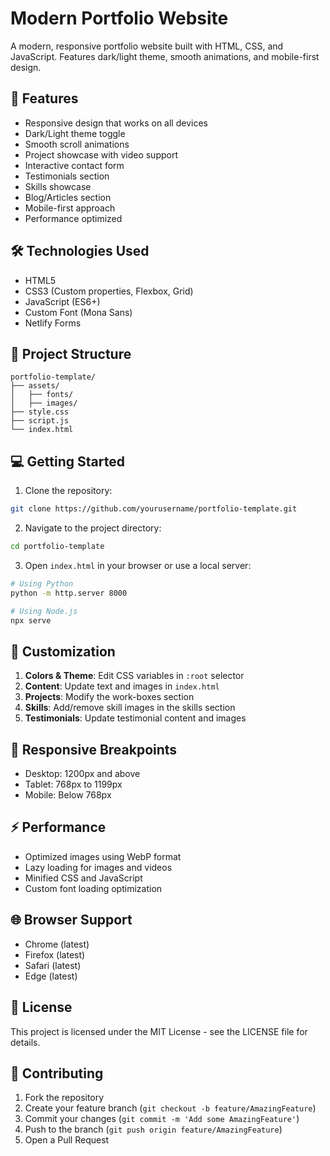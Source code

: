# Modern Portfolio Website

A modern, responsive portfolio website built with HTML, CSS, and JavaScript. Features dark/light theme, smooth animations, and mobile-first design.


## 🚀 Features

- Responsive design that works on all devices
- Dark/Light theme toggle
- Smooth scroll animations
- Project showcase with video support
- Interactive contact form
- Testimonials section
- Skills showcase
- Blog/Articles section
- Mobile-first approach
- Performance optimized

## 🛠️ Technologies Used

- HTML5
- CSS3 (Custom properties, Flexbox, Grid)
- JavaScript (ES6+)
- Custom Font (Mona Sans)
- Netlify Forms

## 🎯 Project Structure

```
portfolio-template/
├── assets/
│   ├── fonts/
│   ├── images/
├── style.css
├── script.js
└── index.html
```

## 💻 Getting Started

1. Clone the repository:
```bash
git clone https://github.com/yourusername/portfolio-template.git
```

2. Navigate to the project directory:
```bash
cd portfolio-template
```

3. Open `index.html` in your browser or use a local server:
```bash
# Using Python
python -m http.server 8000

# Using Node.js
npx serve
```

## 🔧 Customization

1. **Colors & Theme**: Edit CSS variables in `:root` selector
2. **Content**: Update text and images in `index.html`
3. **Projects**: Modify the work-boxes section
4. **Skills**: Add/remove skill images in the skills section
5. **Testimonials**: Update testimonial content and images

## 📱 Responsive Breakpoints

- Desktop: 1200px and above
- Tablet: 768px to 1199px
- Mobile: Below 768px

## ⚡ Performance

- Optimized images using WebP format
- Lazy loading for images and videos
- Minified CSS and JavaScript
- Custom font loading optimization

## 🌐 Browser Support

- Chrome (latest)
- Firefox (latest)
- Safari (latest)
- Edge (latest)

## 📄 License

This project is licensed under the MIT License - see the LICENSE file for details.

## 🤝 Contributing

1. Fork the repository
2. Create your feature branch (`git checkout -b feature/AmazingFeature`)
3. Commit your changes (`git commit -m 'Add some AmazingFeature'`)
4. Push to the branch (`git push origin feature/AmazingFeature`)
5. Open a Pull Request

